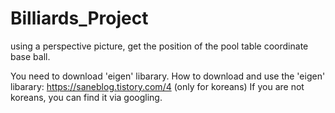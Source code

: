 # Billiards_Project
using a perspective picture, get the position of the pool table coordinate base ball.

You need to download 'eigen' libarary. How to download and use the 'eigen' libarary: https://saneblog.tistory.com/4 (only for koreans) If you are not koreans, you can find it via googling.
